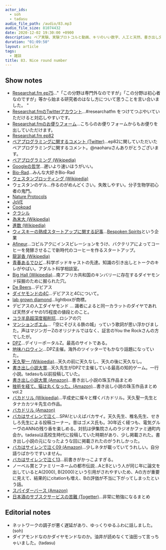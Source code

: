 ```yaml
---
actor_ids:
  - soh
  - tadasu
audio_file_path: /audio/83.mp3
audio_file_size: 81074432
date: 2020-12-02 19:30:00 +0900
description: ペア実験、実験プロトコルと動画、キリのいい数字、人工と天然、書き出し文、オススメされた漫画を読んでいない問題について話しました。
duration: "01:09:50"
layout: article
tags:
  - 雑談
title: 83. Nice round number
---
```


## Show notes
- [Researchat.fm ep75](https://researchat.fm/episode/75)..."「この分野は専門外なのですが」「この分野は初心者なのですが」等から始まる研究者のはなし方について思うことを言い合いました。 "
- [Researchat.fmのTwitterアカウント](https://twitter.com/researchat_fm)...#researchatfm をつけてつぶやいていただけると対応しやすいです。
- [Researchat.fmのお便りフォーム](https://researchat.fm/form.html)...こちらのお便りフォームからもお便りを出していただけます。
- [Researchat.fm ep82](https://researchat.fm/episode/82)
- [ペアプログラミングに関するコメント (Twitter)](https://twitter.com/naoharu/status/1331437494462648321)...ep82に関していただいたペアプログラミングに関するコメント。@naoharuさんありがとうございます。
- [ペアプログラミング (Wikipedia)](https://ja.wikipedia.org/wiki/%E3%83%9A%E3%82%A2%E3%83%97%E3%83%AD%E3%82%B0%E3%83%A9%E3%83%9F%E3%83%B3%E3%82%B0)
- [Googleの哲学](https://www.google.com/about/philosophy.html?hl=JA)...遅いより速いほうがいい。
- [Bio-Rad](https://www.bio-rad.com/)...みんな大好きBio-Rad
- [ウェスタンブロッティング (Wikipedia)](https://ja.wikipedia.org/wiki/%E3%82%A6%E3%82%A7%E3%82%B9%E3%82%BF%E3%83%B3%E3%83%96%E3%83%AD%E3%83%83%E3%83%86%E3%82%A3%E3%83%B3%E3%82%B0)
- ウェスタンのゲル...作るのがめんどくさい。失敗しやすい。分子生物学初心者の鬼門。
- [Nature Protocols](https://www.nature.com/nprot/)
- [JoVE](https://www.jove.com/)
- [Cookpad](https://cookpad.com/)
- [クラシル](https://www.kurashiru.com/)
- [為末大 (Wikipedia)](https://ja.wikipedia.org/wiki/%E7%82%BA%E6%9C%AB%E5%A4%A7)
- [進数 (Wikipedia)](https://ja.wikipedia.org/wiki/%E9%80%B2%E6%95%B0)
- [ウィスキーの熟成スタートアップに関する記事](https://www.afpbb.com/articles/-/3309033)...[Bespoken Spirits](https://www.bespokenspirits.com/)という企業
- [Afineur](https://www.afineur.com)...コピルアクにインスピレーションをうけ、バクテリアによってコーヒーを発酵させるこで新時代のコーヒーを作るスタートアップ。
- [龍涎香 (Wikipedia)](https://ja.wikipedia.org/wiki/%E9%BE%8D%E6%B6%8E%E9%A6%99)
- [青春あるでひど](http://www.dehido.com/)...科学ポッドキャストの先達。知識の引き出しとトークのキレがやばい。アダルト科学相談室。
- [Big Hall (Wikipedia)](https://en.wikipedia.org/wiki/Big_Hole)...南アフリカ共和国のキンバリーに存在するダイヤモンド採掘のために掘られた穴。
- [De Beers](https://www.debeers.com/en-us/home)...デビアス
- [ダイヤモンドの4C](https://www.gia.edu/JP/gia-news-research/diamond-quality-short-history-4cs)...デビアスと4Cについて。
- [lab grown diamond](https://lightboxjewelry.com/collections/)...lightboxが商標。
- デビアスの人工ダイヤモンド ... 識者によると同一カラットのダイヤであれば天然ダイヤの1/5程度の値段とのこと。
- [コラ半島超深度掘削坑](https://ja.wikipedia.org/wiki/%E3%82%B3%E3%83%A9%E5%8D%8A%E5%B3%B6%E8%B6%85%E6%B7%B1%E5%BA%A6%E6%8E%98%E5%89%8A%E5%9D%91)...ロシアの穴
- [マンションポエム](https://dailyportalz.jp/kiji/170728200270)...「空にそびえる鉄の城」っていう歌詞が思い浮かびました。声はマジンガーZのオリジナルではなく、証言のYou the Rockさんの方でしたが。
- [DPZ](https://dailyportalz.jp/)...デイリーポータルZ。最高のサイトである。
- [地味ハロウィン](https://dailyportalz.jp/kiji/jimihalloween2020_pictures)...DPZ主催。海外のツイッターでもかなり話題になっていた。
- [天久聖一 (Wikipedia)](https://ja.wikipedia.org/wiki/%E5%A4%A9%E4%B9%85%E8%81%96%E4%B8%80)...天久の前に天久なし、天久の後に天久なし。
- [書き出し小説大賞](https://dailyportalz.jp/kiji/121103158198)...天久先生がDPZで主催している最高の知的ゲーム。一行小説。tadasuも以前投稿していた。
- [書き出し小説大賞 (Amazon)](https://www.amazon.co.jp/dp/4103369310/?tag=researchatf04-22)...書き出し小説の珠玉作品まとめ
- [挫折を経て、猫は丸くなった。(Amazon)](https://www.amazon.co.jp/dp/4103369329/?tag=researchatf04-22)...書き出し小説の珠玉作品まとめ vol.2
- [バカドリル (Wikipedia)](https://ja.wikipedia.org/wiki/%E3%83%90%E3%82%AB%E3%83%89%E3%83%AA%E3%83%AB)...平成史に燦々と輝くバカドリル。天久聖一先生とタナカカツキ先生の作品。
- [バカドリル (Amazon)](https://www.amazon.co.jp/dp/4594016162/?tag=researchatf04-22)
- [バカはサイレンで泣く](https://nikkan-spa.jp/bakasai)...SPA!といえばバカサイ。天久先生、椎名先生、せきしろ先生による投稿コーナー。昔はゴメス氏も。30年近く経つも、電気グルーヴのANNの残り香を楽しめる。対抗は伊集院さんのラジオかファミ通町内会か。tadasuは高校生時代に投稿していた時期があり、少し掲載された。書き出し小説の元になったような回に掲載されたのがうれしかった。
- [バカはサイレンで泣く09 (Amazon)](https://www.amazon.co.jp/dp/4594059430/?tag=researchatf04-22)...少しネタが載っていてうれしい。自分語りばかりですいません。
- [バカはサイレンで泣く13](http://bakadrill.com/pc/)...前書きがかっこよすぎる。
- ノーベル賞とファミリーネームの都市伝説...AとBという人が同じ年に論文を出しているとA(2000), B(2000)という引用がされやすいため、Aの方が重要に見えて、結果的にcitationも増え、Bの評価が不当に下がってしまったという話。
- [スパイダーバース (Amazon)](https://www.amazon.co.jp/dp/B07RQHH1GN/?tag=researchatf04-22)
- [日本酒のサブスクサービスの苦難 (Togetter)](https://togetter.com/li/1433089)...非常に勉強になるまとめ

## Editorial notes
- ネットワークの調子が悪く遅延があり、ゆっくりゆるふわに話しました。(soh)
- ダイアモンドなのかダイヤモンドなのか。油井が読めなくて油田って言っちゃいました。(tadasu)
